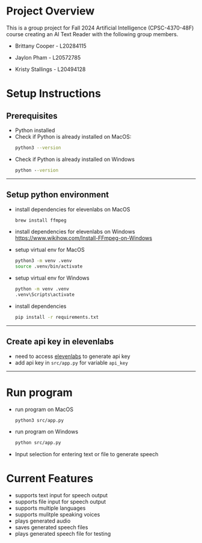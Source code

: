 # Project Overview

This is a group project for Fall 2024 Artificial Intelligence (CPSC-4370-48F) course creating an AI Text Reader with the following group members. 

- Brittany Cooper - L20284115

- Jaylon Pham - L20572785

- Kristy Stallings - L20494128

# Setup Instructions

## Prerequisites
- Python installed
- Check if Python is already installed on MacOS:
   ```bash
   python3 --version
- Check if Python is already installed on Windows
    ```cmd
    python --version
---

## Setup python environment
- install dependencies for elevenlabs on MacOS
   ```bash
   brew install ffmpeg
- install dependencies for elevenlabs on Windows
https://www.wikihow.com/Install-FFmpeg-on-Windows

- setup virtual env for MacOS
   ```bash
   python3 -m venv .venv
   source .venv/bin/activate
- setup virtual env for Windows
    ```cmd
    python -m venv .venv
    .venv\Scripts\activate
- install dependencies 
   ```bash
   pip install -r requirements.txt
---
## Create api key in elevenlabs
- need to access [elevenlabs](https://elevenlabs.io/app/settings/api-keys) to generate api key
- add api key in `src/app.py` for variable `api_key`
---

# Run program

- run program on MacOS
   ```bash
   python3 src/app.py
- run program on Windows
   ```bash
   python src/app.py

- Input selection for entering text or file to generate speech

# Current Features
- supports text input for speech output
- supports file input for speech output
- supports multiple languages
- supports mulitple speaking voices
- plays generated audio
- saves generated speech files
- plays generated speech file for testing
